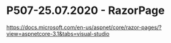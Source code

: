 # P507-25.07.2020 - RazorPage

https://docs.microsoft.com/en-us/aspnet/core/razor-pages/?view=aspnetcore-3.1&tabs=visual-studio
